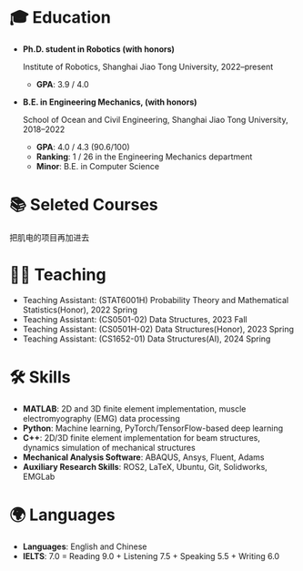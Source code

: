 # 🎓 Education

- **Ph.D. student in Robotics (with honors)**

  Institute of Robotics, Shanghai Jiao Tong University, 2022–present 

  - **GPA**: 3.9 / 4.0

- **B.E. in Engineering Mechanics, (with honors)**
  
  School of Ocean and Civil Engineering, Shanghai Jiao Tong University, 2018–2022
  
  - **GPA**: 4.0 / 4.3 (90.6/100)
  - **Ranking**: 1 / 26 in the Engineering Mechanics department  
  - **Minor**: B.E. in Computer Science

# 📚 Seleted Courses

把肌电的项目再加进去

# 👨‍🏫 Teaching

- Teaching Assistant: (STAT6001H) Probability Theory and Mathematical Statistics(Honor), 2022 Spring
- Teaching Assistant: (CS0501-02) Data Structures, 2023 Fall
- Teaching Assistant: (CS0501H-02) Data Structures(Honor), 2023 Spring
- Teaching Assistant: (CS1652-01) Data Structures(AI), 2024 Spring

# 🛠️ Skills

- **MATLAB**: 2D and 3D finite element implementation, muscle electromyography (EMG) data processing
- **Python**: Machine learning, PyTorch/TensorFlow-based deep learning
- **C++**: 2D/3D finite element implementation for beam structures, dynamics simulation of mechanical structures
- **Mechanical Analysis Software**: ABAQUS, Ansys, Fluent, Adams
- **Auxiliary Research Skills**: ROS2, LaTeX, Ubuntu, Git, Solidworks, EMGLab

# 🌍 Languages

- **Languages**: English and Chinese
- **IELTS**: 7.0 = Reading 9.0 + Listening 7.5 + Speaking 5.5 + Writing 6.0



<!-- # 💬 Invited Talks

- *2022.02*, Hosted MLNLP seminar \| [\[Video\]](https://www.bilibili.com/video/BV1wF411x7qh)
- *2021.03*, Non-autoregressive Speech Synthesis, PaperWeekly & biendata \| [\[video\]](https://www.bilibili.com/video/BV1uf4y1t7Hr/)
- 

# 💻 Internships

- *2018.08 - 2019.02*, [MSRA, machine learning Group](https://www.microsoft.com/en-us/research/group/machine-learning-research-group/), Beijing.
-  -->
